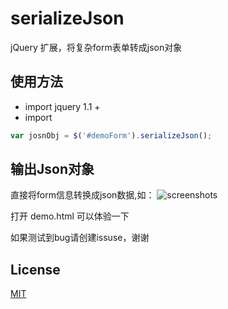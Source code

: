 # serializeJson
jQuery 扩展，将复杂form表单转成json对象

## 使用方法

* import jquery 1.1 +
* import <script src="jquery.serializeJson.js"></script>

``` javascript
var josnObj = $('#demoForm').serializeJson();

```

## 输出Json对象

直接将form信息转换成json数据,如：
![screenshots](https://github.com/ulongx/serializeJson/blob/master/screenshots_1.png?raw=true)

打开 demo.html 可以体验一下

如果测试到bug请创建issuse，谢谢

## License

[MIT](https://tldrlegal.com/license/mit-license)

